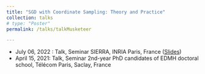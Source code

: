 ```yaml
---
title: "SGD with Coordinate Sampling: Theory and Practice"
collection: talks
# type: "Poster"
permalink: /talks/talkMusketeer

---
```

- July 06, 2022 : Talk, Seminar SIERRA, INRIA Paris, France ([Slides](/_talks/main_SIERRA_talk.pdf))
- April 15, 2021: Talk, Seminar 2nd-year PhD candidates of EDMH doctoral school, Télécom Paris, Saclay, France
